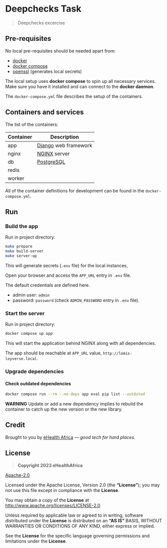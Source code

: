 # Deepchecks Task

> Deepchecks excercise

## Pre-requisites

No local pre-requisites should be needed apart from:

- [docker](https://docs.docker.com/engine/installation/)
- [docker compose](https://docs.docker.com/compose/)
- [openssl](https://www.openssl.org/) (generates local secrets)

The local setup uses **docker compose** to spin up all necessary services.
Make sure you have it installed and can connect to the **docker daemon**.

The `docker-compose.yml` file describes the setup of the containers.

## Containers and services

The list of the containers:

| Container | Description                                            |
| --------- | ------------------------------------------------------ |
| app       | [Django](https://www.djangoproject.com/) web framework |
| nginx     | [NGINX](http://nginx.org/) server                      |
| db        | [PostgreSQL](https://www.postgresql.org/)              |
| redis     |                                                        |
| worker    |                                                        |

All of the container definitions for development can be found in the `docker-compose.yml`.

## Run

### Build the app

Run in project directory:

```bash
make prepare
make build-server
make server-up
```

This will generate secrets (`.env` file) for the local instances,

Open your browser and access the `APP_URL` entry in `.env` file.

The default credentials are defined here.

- admin user: `admin`
- password: `password` (check `ADMIN_PASSWORD` entry in `.env` file).

### Start the server

Run in project directory:

```bash
docker compose up app
```

This will start the application behind NGINX along with all dependencies.

The app should be reachable at `APP_URL` value, `http://lomis-loyverse.local`.

### Upgrade dependencies

#### Check outdated dependencies

```bash
docker compose run --rm --no-deps app eval pip list --outdated
```

**WARNING** Update or add a new dependency implies to rebuild the container
to catch up the new version or the new library.

## Credit

Brought to you by [eHealth Africa](http://ehealthafrica.org/)
— _good tech for hard places_.

## License

> **Copyright 2023 eHealthAfrica**

[Apache-2.0](https://www.apache.org/licenses/LICENSE-2.0)

Licensed under the Apache License, Version 2.0 (the **“License”**);
you may not use this file except in compliance with the **License**.

You may obtain a copy of the **License** at
<http://www.apache.org/licenses/LICENSE-2.0>

Unless required by applicable law or agreed to in writing, software distributed
under the **License** is distributed on an **“AS IS”** BASIS,
WITHOUT WARRANTIES OR CONDITIONS OF ANY KIND, either express or implied.

See the **License** for the specific language governing permissions and
limitations under the **License**.
